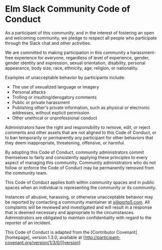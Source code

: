 # Elm Slack Community Code of Conduct

As a participant of this community, and in the interest of
fostering an open and welcoming community, we pledge to respect all people who
participate through the Slack chat and other activities.

We are committed to making participation in this community a harassment-free
experience for everyone, regardless of level of experience, gender, gender
identity and expression, sexual orientation, disability, personal appearance,
body size, race, ethnicity, age, religion, or nationality.

Examples of unacceptable behavior by participants include:

* The use of sexualized language or imagery
* Personal attacks
* Trolling or insulting/derogatory comments
* Public or private harassment
* Publishing other's private information, such as physical or electronic
  addresses, without explicit permission
* Other unethical or unprofessional conduct

Administrators have the right and responsibility to remove, edit, or
reject comments and other assets that are not aligned to this Code of Conduct, 
or to ban temporarily or permanently any participant for other behaviors that
they deem inappropriate, threatening, offensive, or harmful.

By adopting this Code of Conduct, community administrators commit themselves to
fairly and consistently applying these principles to every aspect of managing
this community. Community administrators who do not follow or enforce the Code of
Conduct may be permanently removed from the community team.

This Code of Conduct applies both within community spaces and in public spaces
when an individual is representing the community or its community.

Instances of abusive, harassing, or otherwise unacceptable behavior may be
reported by contacting a community maintainer at s@porto5.com. All
complaints will be reviewed and investigated and will result in a response that
is deemed necessary and appropriate to the circumstances. Administrators are
obligated to maintain confidentiality with regard to the reporter of an
incident.

This Code of Conduct is adapted from the [Contributor Covenant][homepage],
version 1.3.0, available at
[http://participant-covenant.org/version/1/3/0/][version]

